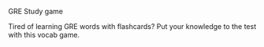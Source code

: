 GRE Study game

Tired of learning GRE words with flashcards? Put your knowledge to the test
with this vocab game.
